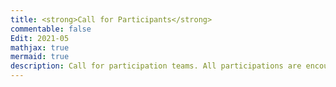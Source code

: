 ```yaml
---
title: <strong>Call for Participants</strong>
commentable: false
Edit: 2021-05
mathjax: true
mermaid: true
description: Call for participation teams. All participations are encouraged! See the "Join the competition" section below for more details.
---
```

